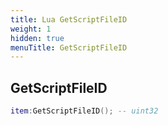 ```yaml
---
title: Lua GetScriptFileID
weight: 1
hidden: true
menuTitle: GetScriptFileID
---
```

## GetScriptFileID
```lua
item:GetScriptFileID(); -- uint32
```
